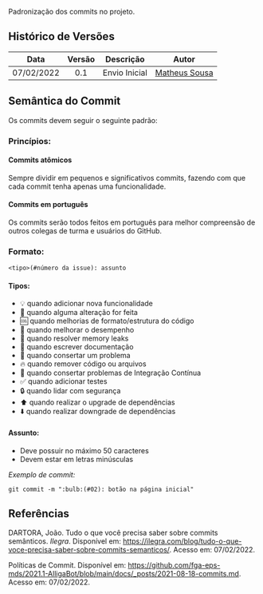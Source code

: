 Padronização dos commits no projeto. 

## Histórico de Versões


| Data       | Versão | Descrição                      | Autor             |
| :--------: | :----: | :----------:                   | :---------------: |
| 07/02/2022 |  0.1   | Envio Inicial | [Matheus Sousa](https://github.com/gatotabaco)|

## Semântica do Commit

Os commits devem seguir o seguinte padrão:

### Princípios:

#### Commits atômicos
Sempre dividir em pequenos e significativos commits, fazendo com que cada commit tenha apenas uma funcionalidade.

#### Commits em português
Os commits serão todos feitos em português para melhor compreensão de outros colegas de turma e usuários do GitHub.

### Formato:
```
<tipo>(#número da issue): assunto
```

#### Tipos:
- :bulb: quando adicionar nova funcionalidade
- :repeat: quando alguma alteração for feita
- :cool: quando melhorias de formato/estrutura do código
- :racehorse: quando melhorar o desempenho
- 🚱  quando resolver memory leaks
- :pencil: quando escrever documentação
- :bug: quando consertar um problema
- :fire: quando remover código ou arquivos
- :green_heart: quando consertar problemas de Integração Contínua
- :white_check_mark: quando adicionar testes
- :lock: quando lidar com segurança
- :arrow_up: quando realizar o upgrade de dependências
- :arrow_down: quando realizar downgrade de dependências

#### Assunto:
- Deve possuir no máximo 50 caracteres
- Devem estar em letras minúsculas

*Exemplo de commit:*
```
git commit -m ":bulb:(#02): botão na página inicial"
```

## Referências

DARTORA, João. Tudo o que você precisa saber sobre commits semânticos. *Ilegra*. Disponível em: <https://ilegra.com/blog/tudo-o-que-voce-precisa-saber-sobre-commits-semanticos/>. Acesso em: 07/02/2022.

Políticas de Commit. Disponível em: <https://github.com/fga-eps-mds/2021.1-AlligaBot/blob/main/docs/_posts/2021-08-18-commits.md>. Acesso em: 07/02/2022.

